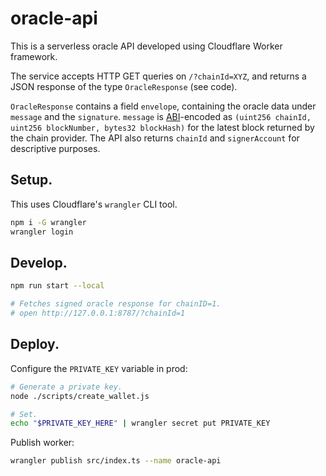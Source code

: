 oracle-api
==========

This is a serverless oracle API developed using Cloudflare Worker framework.

The service accepts HTTP GET queries on `/?chainId=XYZ`, and returns a JSON response of the type `OracleResponse` (see code).

`OracleResponse` contains a field `envelope`, containing the oracle data under `message` and the `signature`. `message` is [ABI](https://docs.soliditylang.org/en/v0.8.16/abi-spec.html)-encoded as `(uint256 chainId, uint256 blockNumber, bytes32 blockHash)` for the latest block returned by the chain provider. The API also returns `chainId` and `signerAccount` for descriptive purposes.

## Setup.

This uses Cloudflare's `wrangler` CLI tool.

```sh
npm i -G wrangler
wrangler login
```

## Develop.

```sh
npm run start --local

# Fetches signed oracle response for chainID=1.
# open http://127.0.0.1:8787/?chainId=1
```

## Deploy.

Configure the `PRIVATE_KEY` variable in prod:

```sh
# Generate a private key.
node ./scripts/create_wallet.js

# Set.
echo "$PRIVATE_KEY_HERE" | wrangler secret put PRIVATE_KEY
```

Publish worker:

```sh
wrangler publish src/index.ts --name oracle-api
```
